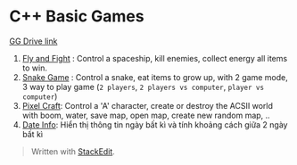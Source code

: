 # C++ Basic Games

[GG Drive link](https://drive.google.com/drive/folders/1Q6MPfganhuEPz5olNs0AKoek6zJXb3bN?usp=sharing)

 1. [Fly and Fight](/FlyAndFight) : Control a spaceship, kill enemies, collect energy all items to win.
 2. [Snake Game](/SnakeGame) :  Control a snake, eat items to grow up, with 2 game mode, 3 way to play game (`2 players`,  `2 players vs computer`, `player vs computer`)
 3. [Pixel Craft](/PixelCraft): Control a 'A' character, create or destroy the ACSII world with boom, water, save map, open map, create new random map, ..
 4. [Date Info](/DateInfo): Hiển thị thông tin ngày bất kì và tính khoảng cách giữa 2 ngày bất kì

> Written with [StackEdit](https://stackedit.io/).